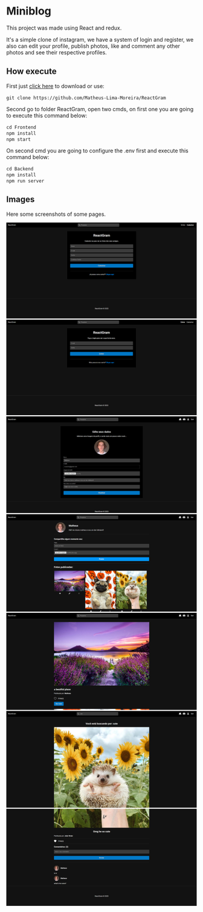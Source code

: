 # Miniblog

<p>This project was made using React and redux.</p>
<p>It's a simple clone of instagram, we have a system of login and register, we also can edit your profile, publish photos, like and comment any other photos and see their respective profiles.</p>

## How execute

<p> First just <a href="https://github.com/Matheus-Lima-Moreira/ReactGram/archive/refs/heads/main.zip" target="_blank">click here</a> to download or use:</p>

```
git clone https://github.com/Matheus-Lima-Moreira/ReactGram
```

<p>Second go to folder ReactGram, open two cmds, on first one you are going to execute this command below:</p>

```
cd Frontend
npm install
npm start
```

<p>On second cmd you are going to configure the .env first and execute this command below:</p>

```
cd Backend
npm install
npm run server
```

## Images

<p> Here some screenshots of some pages.</p>

![register](https://github.com/Matheus-Lima-Moreira/ReactGram/blob/main/Images/example1.png?raw=true)
![login](https://github.com/Matheus-Lima-Moreira/ReactGram/blob/main/Images/example2.png?raw=true)
![myaccount](https://github.com/Matheus-Lima-Moreira/ReactGram/blob/main/Images/example3.png?raw=true)
![profile](https://github.com/Matheus-Lima-Moreira/ReactGram/blob/main/Images/example4.png?raw=true)
![home](https://github.com/Matheus-Lima-Moreira/ReactGram/blob/main/Images/example5.png?raw=true)
![search](https://github.com/Matheus-Lima-Moreira/ReactGram/blob/main/Images/example6.png?raw=true)
![post](https://github.com/Matheus-Lima-Moreira/ReactGram/blob/main/Images/example7.png?raw=true)